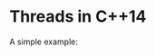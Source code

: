 # Threads in C++14

A simple example:

<script src="https://gist.github.com/walchko/9b741a06630ced60112fcc3d8cf34f76.js"></script>
